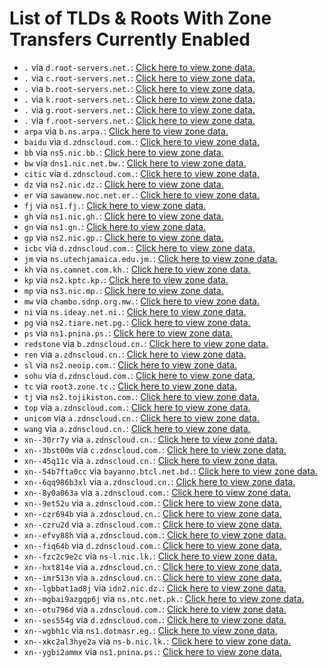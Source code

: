 # List of TLDs & Roots With Zone Transfers Currently Enabled

* `.` via `d.root-servers.net.`: [Click here to view zone data.](archives/root/d.root-servers.net.zone)
* `.` via `c.root-servers.net.`: [Click here to view zone data.](archives/root/c.root-servers.net.zone)
* `.` via `b.root-servers.net.`: [Click here to view zone data.](archives/root/b.root-servers.net.zone)
* `.` via `k.root-servers.net.`: [Click here to view zone data.](archives/root/k.root-servers.net.zone)
* `.` via `g.root-servers.net.`: [Click here to view zone data.](archives/root/g.root-servers.net.zone)
* `.` via `f.root-servers.net.`: [Click here to view zone data.](archives/root/f.root-servers.net.zone)
* `arpa` via `b.ns.arpa.`: [Click here to view zone data.](archives/arpa/b.ns.arpa.zone)
* `baidu` via `d.zdnscloud.com.`: [Click here to view zone data.](archives/baidu/d.zdnscloud.com.zone)
* `bb` via `ns5.nic.bb.`: [Click here to view zone data.](archives/bb/ns5.nic.bb.zone)
* `bw` via `dns1.nic.net.bw.`: [Click here to view zone data.](archives/bw/dns1.nic.net.bw.zone)
* `citic` via `d.zdnscloud.com.`: [Click here to view zone data.](archives/citic/d.zdnscloud.com.zone)
* `dz` via `ns2.nic.dz.`: [Click here to view zone data.](archives/dz/ns2.nic.dz.zone)
* `er` via `sawanew.noc.net.er.`: [Click here to view zone data.](archives/er/sawanew.noc.net.er.zone)
* `fj` via `ns1.fj.`: [Click here to view zone data.](archives/fj/ns1.fj.zone)
* `gh` via `ns1.nic.gh.`: [Click here to view zone data.](archives/gh/ns1.nic.gh.zone)
* `gn` via `ns1.gn.`: [Click here to view zone data.](archives/gn/ns1.gn.zone)
* `gp` via `ns2.nic.gp.`: [Click here to view zone data.](archives/gp/ns2.nic.gp.zone)
* `icbc` via `d.zdnscloud.com.`: [Click here to view zone data.](archives/icbc/d.zdnscloud.com.zone)
* `jm` via `ns.utechjamaica.edu.jm.`: [Click here to view zone data.](archives/jm/ns.utechjamaica.edu.jm.zone)
* `kh` via `ns.camnet.com.kh.`: [Click here to view zone data.](archives/kh/ns.camnet.com.kh.zone)
* `kp` via `ns2.kptc.kp.`: [Click here to view zone data.](archives/kp/ns2.kptc.kp.zone)
* `mp` via `ns3.nic.mp.`: [Click here to view zone data.](archives/mp/ns3.nic.mp.zone)
* `mw` via `chambo.sdnp.org.mw.`: [Click here to view zone data.](archives/mw/chambo.sdnp.org.mw.zone)
* `ni` via `ns.ideay.net.ni.`: [Click here to view zone data.](archives/ni/ns.ideay.net.ni.zone)
* `pg` via `ns2.tiare.net.pg.`: [Click here to view zone data.](archives/pg/ns2.tiare.net.pg.zone)
* `ps` via `ns1.pnina.ps.`: [Click here to view zone data.](archives/ps/ns1.pnina.ps.zone)
* `redstone` via `b.zdnscloud.cn.`: [Click here to view zone data.](archives/redstone/b.zdnscloud.cn.zone)
* `ren` via `a.zdnscloud.cn.`: [Click here to view zone data.](archives/ren/a.zdnscloud.cn.zone)
* `sl` via `ns2.neoip.com.`: [Click here to view zone data.](archives/sl/ns2.neoip.com.zone)
* `sohu` via `d.zdnscloud.com.`: [Click here to view zone data.](archives/sohu/d.zdnscloud.com.zone)
* `tc` via `root3.zone.tc.`: [Click here to view zone data.](archives/tc/root3.zone.tc.zone)
* `tj` via `ns2.tojikiston.com.`: [Click here to view zone data.](archives/tj/ns2.tojikiston.com.zone)
* `top` via `a.zdnscloud.com.`: [Click here to view zone data.](archives/top/a.zdnscloud.com.zone)
* `unicom` via `a.zdnscloud.cn.`: [Click here to view zone data.](archives/unicom/a.zdnscloud.cn.zone)
* `wang` via `a.zdnscloud.cn.`: [Click here to view zone data.](archives/wang/a.zdnscloud.cn.zone)
* `xn--30rr7y` via `a.zdnscloud.cn.`: [Click here to view zone data.](archives/xn--30rr7y/a.zdnscloud.cn.zone)
* `xn--3bst00m` via `c.zdnscloud.com.`: [Click here to view zone data.](archives/xn--3bst00m/c.zdnscloud.com.zone)
* `xn--45q11c` via `a.zdnscloud.cn.`: [Click here to view zone data.](archives/xn--45q11c/a.zdnscloud.cn.zone)
* `xn--54b7fta0cc` via `bayanno.btcl.net.bd.`: [Click here to view zone data.](archives/xn--54b7fta0cc/bayanno.btcl.net.bd.zone)
* `xn--6qq986b3xl` via `a.zdnscloud.cn.`: [Click here to view zone data.](archives/xn--6qq986b3xl/a.zdnscloud.cn.zone)
* `xn--8y0a063a` via `a.zdnscloud.com.`: [Click here to view zone data.](archives/xn--8y0a063a/a.zdnscloud.com.zone)
* `xn--9et52u` via `a.zdnscloud.com.`: [Click here to view zone data.](archives/xn--9et52u/a.zdnscloud.com.zone)
* `xn--czr694b` via `a.zdnscloud.cn.`: [Click here to view zone data.](archives/xn--czr694b/a.zdnscloud.cn.zone)
* `xn--czru2d` via `a.zdnscloud.com.`: [Click here to view zone data.](archives/xn--czru2d/a.zdnscloud.com.zone)
* `xn--efvy88h` via `a.zdnscloud.com.`: [Click here to view zone data.](archives/xn--efvy88h/a.zdnscloud.com.zone)
* `xn--fiq64b` via `d.zdnscloud.com.`: [Click here to view zone data.](archives/xn--fiq64b/d.zdnscloud.com.zone)
* `xn--fzc2c9e2c` via `ns-l.nic.lk.`: [Click here to view zone data.](archives/xn--fzc2c9e2c/ns-l.nic.lk.zone)
* `xn--hxt814e` via `a.zdnscloud.cn.`: [Click here to view zone data.](archives/xn--hxt814e/a.zdnscloud.cn.zone)
* `xn--imr513n` via `a.zdnscloud.cn.`: [Click here to view zone data.](archives/xn--imr513n/a.zdnscloud.cn.zone)
* `xn--lgbbat1ad8j` via `idn2.nic.dz.`: [Click here to view zone data.](archives/xn--lgbbat1ad8j/idn2.nic.dz.zone)
* `xn--mgbai9azgqp6j` via `ns.ntc.net.pk.`: [Click here to view zone data.](archives/xn--mgbai9azgqp6j/ns.ntc.net.pk.zone)
* `xn--otu796d` via `a.zdnscloud.com.`: [Click here to view zone data.](archives/xn--otu796d/a.zdnscloud.com.zone)
* `xn--ses554g` via `d.zdnscloud.com.`: [Click here to view zone data.](archives/xn--ses554g/d.zdnscloud.com.zone)
* `xn--wgbh1c` via `ns1.dotmasr.eg.`: [Click here to view zone data.](archives/xn--wgbh1c/ns1.dotmasr.eg.zone)
* `xn--xkc2al3hye2a` via `ns-b.nic.lk.`: [Click here to view zone data.](archives/xn--xkc2al3hye2a/ns-b.nic.lk.zone)
* `xn--ygbi2ammx` via `ns1.pnina.ps.`: [Click here to view zone data.](archives/xn--ygbi2ammx/ns1.pnina.ps.zone)
